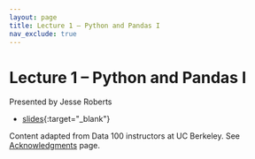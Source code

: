 ```yaml
---
layout: page
title: Lecture 1 – Python and Pandas I
nav_exclude: true
---
```


# Lecture 1 – Python and Pandas I

Presented by Jesse Roberts

- [slides](https://docs.google.com/presentation/d/1Yscmgm8yijvpCBA50_CcUaCrFhWBI0JrdDLA8c_YXOk/edit?usp=sharing){:target="_blank"} 



Content adapted from Data 100 instructors at UC Berkeley. See [Acknowledgments](../../acks) page.